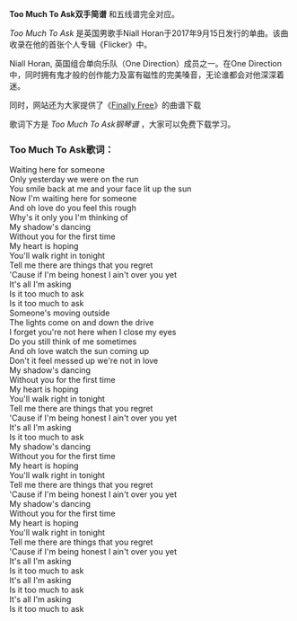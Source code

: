 

**Too Much To Ask双手简谱** 和五线谱完全对应。

_Too Much To Ask_ 是英国男歌手Niall Horan于2017年9月15日发行的单曲。该曲收录在他的首张个人专辑《Flicker》中。

Niall Horan, 英国组合单向乐队（One Direction）成员之一。在One
Direction中，同时拥有鬼才般的创作能力及富有磁性的完美嗓音，无论谁都会对他深深着迷。

同时，网站还为大家提供了《[Finally Free](Music-9379-Finally-Free-雪怪大冒险插曲.html "Finally
Free")》的曲谱下载

歌词下方是 _Too Much To Ask钢琴谱_ ，大家可以免费下载学习。

### Too Much To Ask歌词：

Waiting here for someone  
Only yesterday we were on the run  
You smile back at me and your face lit up the sun  
Now I'm waiting here for someone  
And oh love do you feel this rough  
Why's it only you I'm thinking of  
My shadow's dancing  
Without you for the first time  
My heart is hoping  
You'll walk right in tonight  
Tell me there are things that you regret  
'Cause if I'm being honest I ain't over you yet  
It's all I'm asking  
Is it too much to ask  
Is it too much to ask  
Someone's moving outside  
The lights come on and down the drive  
I forget you're not here when I close my eyes  
Do you still think of me sometimes  
And oh love watch the sun coming up  
Don't it feel messed up we're not in love  
My shadow's dancing  
Without you for the first time  
My heart is hoping  
You'll walk right in tonight  
Tell me there are things that you regret  
'Cause if I'm being honest I ain't over you yet  
It's all I'm asking  
Is it too much to ask  
My shadow's dancing  
Without you for the first time  
My heart is hoping  
You'll walk right in tonight  
Tell me there are things that you regret  
'Cause if I'm being honest I ain't over you yet  
My shadow's dancing  
Without you for the first time  
My heart is hoping  
You'll walk right in tonight  
Tell me there are things that you regret  
'Cause if I'm being honest I ain't over you yet  
It's all I'm asking  
Is it too much to ask  
It's all I'm asking  
Is it too much to ask  
It's all I'm asking  
Is it too much to ask


